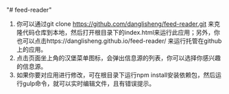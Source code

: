 "# feed-reader" 
1. 你可以通过git clone https://github.com/danglisheng/feed-reader.git 来克隆代码仓库到本地，然后打开根目录下的index.html来运行此应用；另外，你也可以点击https://danglisheng.github.io/feed-reader/ 来运行托管在github上的应用。
2. 点击页面坐上角的汉堡菜单图标，会弹出信息源的列表，你可以选择你感兴趣的信息源。
3. 如果你要对应用进行修改，可在根目录下运行npm install安装依赖包，然后运行gulp命令，就可以实时编辑文件，且有错误提示。
